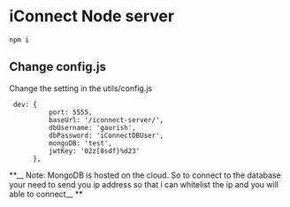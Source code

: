 # iConnect Node server 
```
npm i
```
## Change config.js
Change the setting in the utils/config.js

```
 dev: {
          port: 5555,
          baseUrl: '/iconnect-server/',
          dbUsername: 'gaurish',
          dbPassword: 'iConnectDBUser',
          mongoDB: 'test',
          jwtKey: '02z[8sdf}%d23'
      },
```
**__ Note: MongoDB is hosted on the cloud. So to connect to the database your need to send you ip address so that i can whitelist the ip and you will able to connect__ **
